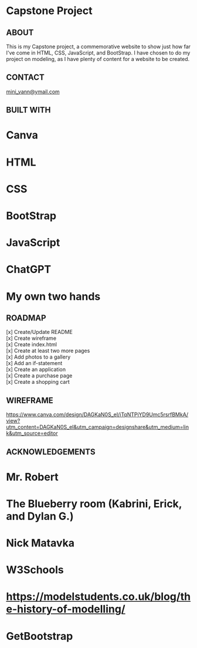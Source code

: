 # Capstone Project


## ABOUT
This is my Capstone project, a commemorative website to show just how far I've come in HTML, CSS, JavaScript, and BootStrap. I have chosen to do my project on modeling, as I have plenty of content for a website to be created.

## CONTACT
mini_vann@ymail.com

## BUILT WITH
# Canva
# HTML
# CSS
# BootStrap
# JavaScript
# ChatGPT
# My own two hands

## ROADMAP
[x] Create/Update README <br>
[x] Create wireframe <br>
[x] Create index.html <br>
[x] Create at least two more pages <br>
[x] Add photos to a gallery<br>
[x] Add an if-statement<br>
[x] Create an application<br>
[x] Create a purchase page<br>
[x] Create a shopping cart<br>

## WIREFRAME
https://www.canva.com/design/DAGKaN0S_eI/iTqNTPjYD9Umc5rsrfBMkA/view?utm_content=DAGKaN0S_eI&utm_campaign=designshare&utm_medium=link&utm_source=editor

## ACKNOWLEDGEMENTS
# Mr. Robert
# The Blueberry room (Kabrini, Erick, and Dylan G.)
# Nick Matavka
# W3Schools
# https://modelstudents.co.uk/blog/the-history-of-modelling/
# GetBootstrap